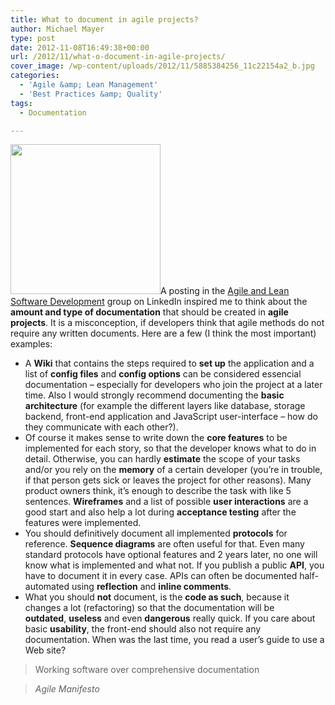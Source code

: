 ```yaml
---
title: What to document in agile projects?
author: Michael Mayer
type: post
date: 2012-11-08T16:49:38+00:00
url: /2012/11/what-o-document-in-agile-projects/
cover_image: /wp-content/uploads/2012/11/5885384256_11c22154a2_b.jpg
categories:
  - 'Agile &amp; Lean Management'
  - 'Best Practices &amp; Quality'
tags:
  - Documentation

---
```

<img class="alignright size-full wp-image-2189" title="Reading is an important activity" src="https://lastzero.net/wp-content/uploads/2012/11/8127733821_37fb513bc5_m.jpeg" alt="" width="240" height="240" srcset="https://blog.liquidbytes.net/wp-content/uploads/2012/11/8127733821_37fb513bc5_m.jpeg 240w, https://blog.liquidbytes.net/wp-content/uploads/2012/11/8127733821_37fb513bc5_m-150x150.jpeg 150w" sizes="(max-width: 240px) 100vw, 240px" />A posting in the [Agile and Lean Software Development][1] group on LinkedIn inspired me to think about the **amount and type of documentation** that should be created in **agile projects**. It is a misconception, if developers think that agile methods do not require any written documents. Here are a few (I think the most important) examples:

  * A **Wiki** that contains the steps required to **set up** the application and a list of **config files** and **config options** can be considered essencial documentation &#8211; especially for developers who join the project at a later time. Also I would strongly recommend documenting the **basic architecture** (for example the different layers like database, storage backend, front-end application and JavaScript user-interface &#8211; how do they communicate with each other?).
  * Of course it makes sense to write down the **core features** to be implemented for each story, so that the developer knows what to do in detail. Otherwise, you can hardly **estimate** the scope of your tasks and/or you rely on the **memory** of a certain developer (you&#8217;re in trouble, if that person gets sick or leaves the project for other reasons). Many product owners think, it&#8217;s enough to describe the task with like 5 sentences. **Wireframes** and a list of possible **user interactions** are a good start and also help a lot during **acceptance testing** after the features were implemented.
  * You should definitively document all implemented **protocols** for reference. **Sequence diagrams** are often useful for that. Even many standard protocols have optional features and 2 years later, no one will know what is implemented and what not. If you publish a public **API**, you have to document it in every case. APIs can often be documented half-automated using **reflection** and **inline comments**.
  * What you should **not** document, is the **code as such**, because it changes a lot (refactoring) so that the documentation will be **outdated**, **useless** and even **dangerous** really quick. If you care about basic **usability**, the front-end should also not require any documentation. When was the last time, you read a user&#8217;s guide to use a Web site?

> Working software over comprehensive documentation
  
> <cite>Agile Manifesto</cite>

 [1]: http://www.linkedin.com/groups?home=&gid=37631&trk=anet_ug_hm "This is an open group"